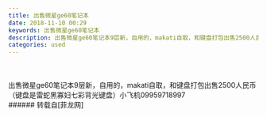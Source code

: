 ```yaml
---
title: 出售微星ge60笔记本
date: 2018-11-10 00:29
keywords: 出售微星ge60笔记本
description: 出售微星ge60笔记本9层新，自用的，makati自取，和键盘打包出售2500人民币（键盘是雷蛇黑寡妇七彩背光键盘）小飞机09959718997
categories: used
---
```

<td class="t_f" id="postmessage_2247352">

<br/>
<br/>
出售微星ge60笔记本9层新，自用的，makati自取，和键盘打包出售2500人民币（键盘是雷蛇黑寡妇七彩背光键盘）小飞机09959718997<br/>
</td>
###### 转载自[菲龙网]